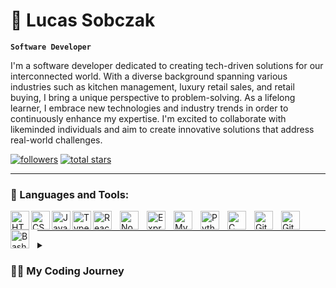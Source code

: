 # 🔭 Lucas Sobczak

**`Software Developer`**

I'm a software developer dedicated to creating tech-driven solutions for our interconnected world. With a diverse background spanning various industries such as kitchen management, luxury retail sales, and retail buying, I bring a unique perspective to problem-solving. As a lifelong learner, I embrace new technologies and industry trends in order to continuously enhance my expertise. I'm excited to collaborate with likeminded individuals and aim to create innovative solutions that address real-world challenges.

 <p align="left">
      <a href="https://github.com/SobczakL?tab=followers">
         <img alt="followers" title="Follow me on Github" src="https://custom-icon-badges.demolab.com/github/followers/SobczakL?color=236ad3&labelColor=1155ba&style=for-the-badge&logo=person-add&label=Follow&logoColor=white"/></a>
      <a href="https://github.com/SobczakL?tab=repositories&sort=stargazers">
         <img alt="total stars" title="Total stars on GitHub" src="https://custom-icon-badges.demolab.com/github/stars/SobczakL?color=55960c&style=for-the-badge&labelColor=488207&logo=star"/></a>
   </p>

---

### 🧰 Languages and Tools:

<img align="left" alt="HTML" width="30px" style="padding:auto;" src="https://cdn.jsdelivr.net/gh/devicons/devicon/icons/html5/html5-plain.svg" />
<img align="left" alt="CSS" width="30px" style="padding:auto;" src="https://cdn.jsdelivr.net/gh/devicons/devicon/icons/css3/css3-plain.svg" />
<img align="left" alt="JavaScript" width="30px" style="padding:auto;" src="https://cdn.jsdelivr.net/gh/devicons/devicon/icons/javascript/javascript-plain.svg" />
<img align="left" alt="Typescript" width="30px" style="padding:auto;" src="https://cdn.jsdelivr.net/gh/devicons/devicon/icons/typescript/typescript-plain.svg" />
<img align="left" alt="React" width="30px" style="padding-right:10px;" src="https://cdn.jsdelivr.net/gh/devicons/devicon/icons/react/react-original.svg" />
<img align="left" alt="NodeJS" width="30px" style="padding-right:10px;" src="https://cdn.jsdelivr.net/gh/devicons/devicon/icons/nodejs/nodejs-original.svg" /> 
<img align="left" alt="Express" width="30px" style="padding-right:10px;" src="https://cdn.jsdelivr.net/gh/devicons/devicon/icons/express/express-original.svg" />  
<img align="left" alt="MySQL" width="30px" style="padding-right:10px;" src="https://cdn.jsdelivr.net/gh/devicons/devicon/icons/mysql/mysql-original.svg" />  
<img align="left" alt="Python" width="30px" style="padding-right:10px;" src="https://cdn.jsdelivr.net/gh/devicons/devicon/icons/python/python-plain.svg" />
<img align="left" alt="C" width="30px" style="padding-right:10px;" src="https://cdn.jsdelivr.net/gh/devicons/devicon/icons/c/c-original.svg" /> 
<img align="left" alt="Git" width="30px" style="padding-right:10px;" src="https://cdn.jsdelivr.net/gh/devicons/devicon/icons/git/git-original.svg" />
<img align="left" alt="GitHub" width="30px" style="padding-right:10px;" src="https://cdn.jsdelivr.net/gh/devicons/devicon/icons/github/github-original.svg" />
<img align="left" alt="Bash" width="30px" style="padding-right:10px;" src="https://cdn.jsdelivr.net/gh/devicons/devicon/icons/bash/bash-original.svg" />
<br />

---

<details>
 <summary><h3>👨‍💻 My Coding Journey</h3></summary>
 <p>In 2020, during the COVID-19 pandemic, I began to learn Python as a way to pass the time. To my surprise, I quickly fell in love with programming and decided to explore its possibilities further. Starting with games and websites, I enjoyed the hands-on experience of interacting with what I created. This ignited my self-study journey, where I delved into using Python to interact with my operating system and begun Harvard's open-source CS101 course.</p>
 <br/>
 <p>
 Initially, I never considered programming as a potential career due to my misconceptions about the need for extensive mathematical skills. However, after dedicating about a year to small projects, I decided to change gears and take my learning more seriously. Leaving my self-doubts behind, I committed to a daily routine of coding, reading, utilizing online resources, and following tutorials to expand my knowledge. 
 </p>
 <br/>
 <p>
 Balancing my career and studying schedule proved challenging, but I sought additional support by enrolling in a boot camp. This experience provided the boost I needed to overcome the plateau I was facing and boosted my confidence in adopting new technologies. I am proud of the decision I made to embark on this new career journey. It has not only allowed me to grow my technical skills but also introduced me to a welcoming community where I feel a strong sense of belonging and pride.
 </p>
 <br/>

 <p>
 Every day, I strive to push myself further, programming has become an integral part of my life and has positively impacted my overall wellbeing. Throughout my learning, I have noticed a change in my own thinking process adopted through my studies: I have further nurtured my curiosity, strengthened my problem solving skills, and brought light to a tenacity to one day be a leader in the space. I look forward to what lays ahead in this lifelong journey.
 </p>
